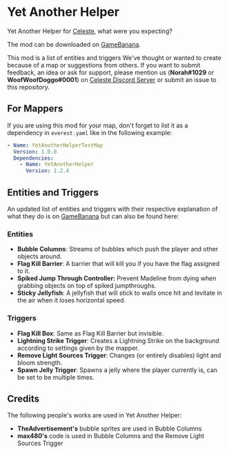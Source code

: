 # Yet Another Helper
Yet Another Helper for [Celeste](http://www.celestegame.com/), what were you expecting?

The mod can be downloaded on [GameBanana](https://gamebanana.com/gamefiles/13148).

This mod is a list of entities and triggers We've thought or wanted to create because of a map or suggestions from others. If you want to submit feedback, an idea or ask for support, please mention us (**Norah#1029** or **WoofWoofDoggo#0001**) on [Celeste Discord Server](https://discord.gg/celeste) or submit an issue to this repository.

## For Mappers
If you are using this mod for your map, don't forget to list it as a dependency in `everest.yaml` like in the following example:
```yaml
- Name: YetAnotherHelperTestMap
  Version: 1.0.0
  Dependencies:
    - Name: YetAnotherHelper
      Version: 1.2.4
```

## Entities and Triggers
An updated list of entities and triggers with their respective explanation of what they do is on [GameBanana](https://gamebanana.com/gamefiles/13148) but can also be found here:

### Entities
- **Bubble Columns**: Streams of bubbles which push the player and other objects around.
- **Flag Kill Barrier**: A barrier that will kill you if you have the flag assigned to it.
- **Spiked Jump Through Controller:** Prevent Madeline from dying when grabbing objects on top of spiked jumpthroughs.
- **Sticky Jellyfish**: A jellyfish that will stick to walls once hit and levitate in the air when it loses horizontal speed.

### Triggers
- **Flag Kill Box**: Same as Flag Kill Barrier but invisible.
- **Lightning Strike Trigger**: Creates a Lightning Strike on the background according to settings given by the mapper.
- **Remove Light Sources Trigger**: Changes (or entirely disables) light and bloom strength.
- **Spawn Jelly Trigger**: Spawns a jelly where the player currently is, can be set to be multiple times.

## Credits
The following people's works are used in Yet Another Helper:
- **TheAdvertisement's** bubble sprites are used in Bubble Columns
- **max480's** code is used in Bubble Columns and the Remove Light Sources Trigger
